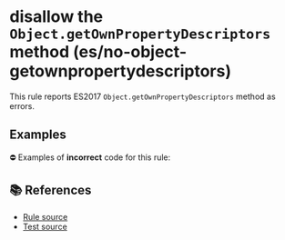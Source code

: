 # disallow the `Object.getOwnPropertyDescriptors` method (es/no-object-getownpropertydescriptors)

This rule reports ES2017 `Object.getOwnPropertyDescriptors` method as errors.

## Examples

⛔ Examples of **incorrect** code for this rule:

<eslint-playground type="bad" code="/*eslint es/no-object-getownpropertydescriptors: error */
const descriptors = Object.getOwnPropertyDescriptors(obj)
" />

## 📚 References

- [Rule source](https://github.com/mysticatea/eslint-plugin-es/blob/v1.2.0/lib/rules/no-object-getownpropertydescriptors.js)
- [Test source](https://github.com/mysticatea/eslint-plugin-es/blob/v1.2.0/tests/lib/rules/no-object-getownpropertydescriptors.js)
